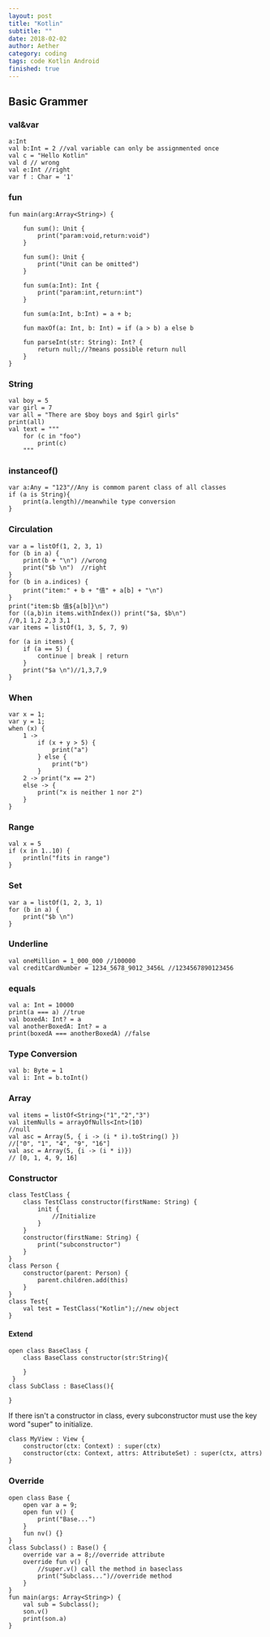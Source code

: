 ```yaml
---
layout: post
title: "Kotlin"
subtitle: ""
date: 2018-02-02
author: Aether
category: coding
tags: code Kotlin Android
finished: true
---
```


## Basic Grammer
### val&var

    a:Int 
    val b:Int = 2 //val variable can only be assignmented once
    val c = "Hello Kotlin"
    val d // wrong
    val e:Int //right
    var f : Char = '1'
    
### fun

    fun main(arg:Array<String>) {
        
        fun sum(): Unit {
            print("param:void,return:void")
        }
        
        fun sum(): Unit {
            print("Unit can be omitted")
        }
        
        fun sum(a:Int): Int {
            print("param:int,return:int")
        }
        
        fun sum(a:Int, b:Int) = a + b;
        
        fun maxOf(a: Int, b: Int) = if (a > b) a else b
        
        fun parseInt(str: String): Int? {
            return null;//?means possible return null
        }
    }
    
### String

    val boy = 5
    var girl = 7
    var all = "There are $boy boys and $girl girls"
    print(all)
    val text = """
        for (c in "foo")
            print(c)
        """
    
### instanceof()

    var a:Any = "123"//Any is commom parent class of all classes
    if (a is String){
        print(a.length)//meanwhile type conversion
    }
    
### Circulation

    var a = listOf(1, 2, 3, 1)
    for (b in a) {
        print(b + "\n") //wrong
        print("$b \n")  //right
    }
    for (b in a.indices) {
        print("item:" + b + "值" + a[b] + "\n")
    }
    print("item:$b 值${a[b]}\n")
    for ((a,b)in items.withIndex()) print("$a, $b\n")
    //0,1 1,2 2,3 3,1
    var items = listOf(1, 3, 5, 7, 9)

    for (a in items) {
        if (a == 5) {
            continue | break | return
        }
        print("$a \n")//1,3,7,9
    }
    
### When

    var x = 1;
    var y = 1;
    when (x) {
        1 ->
            if (x + y > 5) {
                print("a")
            } else {
                print("b")
            }
        2 -> print("x == 2")
        else -> { 
            print("x is neither 1 nor 2")
        }
    }
    
### Range

    val x = 5
    if (x in 1..10) {
        println("fits in range")
    }
    
### Set

    var a = listOf(1, 2, 3, 1)
    for (b in a) {
        print("$b \n")
    }
    
### Underline

    val oneMillion = 1_000_000 //100000
    val creditCardNumber = 1234_5678_9012_3456L //1234567890123456
    
### equals

    val a: Int = 10000
    print(a === a) //true
    val boxedA: Int? = a
    val anotherBoxedA: Int? = a
    print(boxedA === anotherBoxedA) //false 
    
### Type Conversion

    val b: Byte = 1
    val i: Int = b.toInt()
    
### Array

    val items = listOf<String>("1","2","3")
    val itemNulls = arrayOfNulls<Int>(10)
    //null
    val asc = Array(5, { i -> (i * i).toString() }) 
    //["0", "1", "4", "9", "16"]
    val asc = Array(5, {i -> (i * i)})
    // [0, 1, 4, 9, 16]
    
### Constructor

    class TestClass {
        class TestClass constructor(firstName: String) {
            init {
                //Initialize 
            }
        }
        constructor(firstName: String) {
            print("subconstructor")
        }
    }
    class Person {
        constructor(parent: Person) {
            parent.children.add(this)
        }
    }
    class Test{
        val test = TestClass("Kotlin");//new object
    }

#### Extend

    open class BaseClass {
        class BaseClass constructor(str:String){
        
        }
     }
    class SubClass : BaseClass(){

    }
If there isn't a constructor in class, every subconstructor must use the key word "super" to initialize.

    class MyView : View {
        constructor(ctx: Context) : super(ctx)
        constructor(ctx: Context, attrs: AttributeSet) : super(ctx, attrs)
    }

### Override

    open class Base {
        open var a = 9;
        open fun v() {
            print("Base...")
        }
        fun nv() {}
    }
    class Subclass() : Base() {
        override var a = 8;//override attribute
        override fun v() {
            //super.v() call the method in baseclass
            print("Subclass...")//override method
        }
    }
    fun main(args: Array<String>) {
        val sub = Subclass();
        son.v()
        print(son.a)
    }
    
